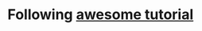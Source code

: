 # Following [awesome tutorial](https://tympanus.net/codrops/2019/12/16/scroll-refraction-and-shader-effects-in-three-js-and-react/)
